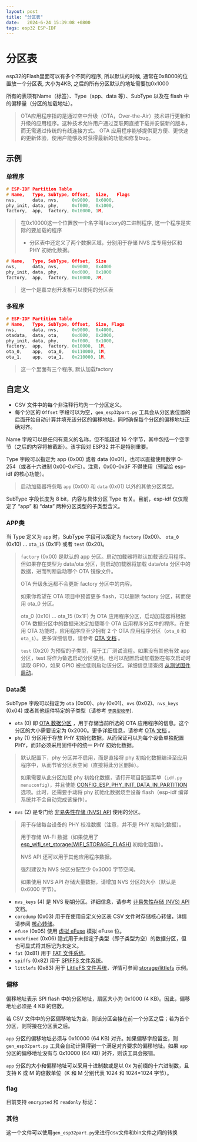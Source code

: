 ```yaml
---
layout: post
title: "分区表" 
date:   2024-6-24 15:39:08 +0800
tags: esp32 ESP-IDF
---
```


# 分区表

esp32的Flash里面可以有多个不同的程序, 所以默认的时候, 通常在0x8000的位置放一个分区表, 大小为4KB, 之后的所有分区默认的地址需要加0x1000

所有的表项有Name（标签）、Type（app、data 等）、SubType 以及在 flash 中的偏移量（分区的加载地址）。

> OTA应用程序指的是通过空中升级（OTA，Over-the-Air）技术进行更新和升级的应用程序。这种技术允许用户通过互联网直接下载并安装新的版本，而无需通过传统的有线连接方式。 OTA 应用程序能够提供更方便、更快速的更新体验，使用户能够及时获得最新的功能和修复bug。



## 示例

### 单程序

```c
# ESP-IDF Partition Table
# Name,   Type, SubType, Offset,  Size,   Flags
nvs,      data, nvs,     0x9000,  0x6000,
phy_init, data, phy,     0xf000,  0x1000,
factory,  app,  factory, 0x10000, 1M,
```

> 在0x10000这一个位置放一个名字叫factory的二进制程序, 这一个程序是实际的要加载的程序
>
> - 分区表中还定义了两个数据区域，分别用于存储 NVS 库专用分区和 PHY 初始化数据。

```c
# Name,   Type, SubType, Offset,  Size
nvs,      data, nvs,     0x9000,  0x4000
phy_init, data, phy,     0xd000,  0x1000
factory,  app,  factory, 0x10000, 7M,
```

> 这一个是嘉立创开发板可以使用的分区表

### 多程序

```c
# ESP-IDF Partition Table
# Name,   Type, SubType, Offset,  Size, Flags
nvs,      data, nvs,     0x9000,  0x4000,
otadata,  data, ota,     0xd000,  0x2000,
phy_init, data, phy,     0xf000,  0x1000,
factory,  app,  factory, 0x10000,  1M,
ota_0,    app,  ota_0,   0x110000, 1M,
ota_1,    app,  ota_1,   0x210000, 1M,
```

> 这一个里面有三个程序, 默认加载factory

## 自定义

+ CSV 文件中的每个非注释行均为一个分区定义。
+ 每个分区的 `Offset` 字段可以为空，`gen_esp32part.py` 工具会从分区表位置的后面开始自动计算并填充该分区的偏移地址，同时确保每个分区的偏移地址正确对齐。

Name 字段可以是任何有意义的名称，但不能超过 16 个字节，其中包括一个空字节（之后的内容将被截断）。该字段对 ESP32 并不是特别重要。

Type 字段可以指定为 app (0x00) 或者 data (0x01)，也可以直接使用数字 0-254（或者十六进制 0x00-0xFE）。注意，0x00-0x3F 不得使用（预留给 esp-idf 的核心功能）。

> 启动加载器将忽略 `app` (0x00) 和 `data` (0x01) 以外的其他分区类型。

SubType 字段长度为 8 bit，内容与具体分区 Type 有关。目前，esp-idf 仅仅规定了 “app” 和 “data” 两种分区类型的子类型含义。

### APP类

当 Type 定义为 `app` 时，SubType 字段可以指定为 `factory` (0x00)、 `ota_0` (0x10) … `ota_15` (0x1F) 或者 `test` (0x20)。

> `factory` (0x00) 是默认的 app 分区。启动加载器将默认加载该应用程序。但如果存在类型为 data/ota 分区，则启动加载器将加载 data/ota 分区中的数据，进而判断启动哪个 OTA 镜像文件。
>
> OTA 升级永远都不会更新 factory 分区中的内容。
>
> 如果你希望在 OTA 项目中预留更多 flash，可以删除 factory 分区，转而使用 ota_0 分区。
>
> ota_0 (0x10) … ota_15 (0x1F) 为 OTA 应用程序分区，启动加载器将根据 OTA 数据分区中的数据来决定加载哪个 OTA 应用程序分区中的程序。在使用 OTA 功能时，应用程序应至少拥有 2 个 OTA 应用程序分区（`ota_0` 和 `ota_1`）。更多详细信息，请参考 [OTA 文档](https://docs.espressif.com/projects/esp-idf/zh_CN/latest/esp32/api-reference/system/ota.html) 。
>
> `test` (0x20) 为预留的子类型，用于工厂测试流程。如果没有其他有效 app 分区，test 将作为备选启动分区使用。也可以配置启动加载器在每次启动时读取 GPIO，如果 GPIO 被拉低则启动该分区。详细信息请查阅 [从测试固件启动](https://docs.espressif.com/projects/esp-idf/zh_CN/latest/esp32/api-guides/bootloader.html#bootloader-boot-from-test-firmware)。

### Data类

SubType 字段可以指定为 `ota` (0x00)、`phy` (0x01)、`nvs` (0x02)、`nvs_keys` (0x04) 或者其他组件特定的子类型（请参考 [`子类型枚举`](https://docs.espressif.com/projects/esp-idf/zh_CN/latest/esp32/api-reference/storage/partition.html#_CPPv423esp_partition_subtype_t)).

- `ota` (0) 即 [OTA 数据分区](https://docs.espressif.com/projects/esp-idf/zh_CN/latest/esp32/api-reference/system/ota.html#ota-data-partition) ，用于存储当前所选的 OTA 应用程序的信息。这个分区的大小需要设定为 0x2000。更多详细信息，请参考 [OTA 文档](https://docs.espressif.com/projects/esp-idf/zh_CN/latest/esp32/api-reference/system/ota.html) 。
- `phy` (1) 分区用于存放 PHY 初始化数据，从而保证可以为每个设备单独配置 PHY，而非必须采用固件中的统一 PHY 初始化数据。

> 默认配置下，phy 分区并不启用，而是直接将 phy 初始化数据编译至应用程序中，从而节省分区表空间（直接将此分区删掉）。
>
> 如果需要从此分区加载 phy 初始化数据，请打开项目配置菜单（`idf.py menuconfig`），并且使能 [CONFIG_ESP_PHY_INIT_DATA_IN_PARTITION](https://docs.espressif.com/projects/esp-idf/zh_CN/latest/esp32/api-reference/kconfig.html#config-esp-phy-init-data-in-partition) 选项。此时，还需要手动将 phy 初始化数据烧至设备 flash（esp-idf 编译系统并不会自动完成该操作）。

+ `nvs` (2) 是专门给 [非易失性存储 (NVS) API](https://docs.espressif.com/projects/esp-idf/zh_CN/latest/esp32/api-reference/storage/nvs_flash.html) 使用的分区。

> 用于存储每台设备的 PHY 校准数据（注意，并不是 PHY 初始化数据）。
>
> 用于存储 Wi-Fi 数据（如果使用了 [esp_wifi_set_storage(WIFI_STORAGE_FLASH)](https://docs.espressif.com/projects/esp-idf/zh_CN/latest/esp32/api-reference/network/esp_wifi.html) 初始化函数）。
>
> NVS API 还可以用于其他应用程序数据。
>
> 强烈建议为 NVS 分区分配至少 0x3000 字节空间。
>
> 如果使用 NVS API 存储大量数据，请增加 NVS 分区的大小（默认是 0x6000 字节）。

+ `nvs_keys` (4) 是 NVS 秘钥分区。详细信息，请参考 [非易失性存储 (NVS) API](https://docs.espressif.com/projects/esp-idf/zh_CN/latest/esp32/api-reference/storage/nvs_flash.html) 文档。
+ `coredump` (0x03) 用于在使用自定义分区表 CSV 文件时存储核心转储，详情请参阅 [核心转储](https://docs.espressif.com/projects/esp-idf/zh_CN/latest/esp32/api-guides/core_dump.html)。
+ `efuse` (0x05) 使用 [虚拟 eFuse](https://docs.espressif.com/projects/esp-idf/zh_CN/latest/esp32/api-reference/system/efuse.html#virtual-efuses) 模拟 eFuse 位。
+ `undefined` (0x06) 隐式用于未指定子类型（即子类型为空）的数据分区，但也可显式将其标记为未定义。
+ `fat` (0x81) 用于 [FAT 文件系统](https://docs.espressif.com/projects/esp-idf/zh_CN/latest/esp32/api-reference/storage/fatfs.html)。
+ `spiffs` (0x82) 用于 [SPIFFS 文件系统](https://docs.espressif.com/projects/esp-idf/zh_CN/latest/esp32/api-reference/storage/spiffs.html)。
+ `littlefs` (0x83) 用于 [LittleFS 文件系统](https://github.com/littlefs-project/littlefs)，详情可参阅 [storage/littlefs](https://github.com/espressif/esp-idf/tree/0479494e/examples/storage/littlefs) 示例。

### 偏移

偏移地址表示 SPI flash 中的分区地址，扇区大小为 0x1000 (4 KB)。因此，偏移地址必须是 4 KB 的倍数。

若 CSV 文件中的分区偏移地址为空，则该分区会接在前一个分区之后；若为首个分区，则将接在分区表之后。

`app` 分区的偏移地址必须与 0x10000 (64 KB) 对齐。如果偏移字段留空，则 `gen_esp32part.py` 工具会自动计算得到一个满足对齐要求的偏移地址。如果 `app` 分区的偏移地址没有与 0x10000 (64 KB) 对齐，则该工具会报错。

`app` 分区的大小和偏移地址可以采用十进制数或是以 0x 为前缀的十六进制数，且支持 K 或 M 的倍数单位（K 和 M 分别代表 1024 和 1024*1024 字节）。

### flag

目前支持 `encrypted` 和 `readonly` 标记：

### 其他

这一个文件可以使用`gen_esp32part.py`来进行csv文件和bin文件之间的转换


